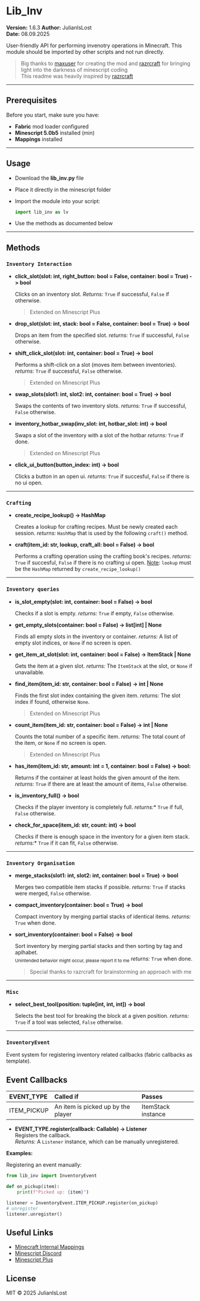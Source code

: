 # Lib_Inv

**Version:** 1.6.3
**Author:** JulianIsLost  
**Date:** 08.09.2025  

User-friendly API for performing invenotry operations in Minecraft. 
This module should be imported by other scripts and not run directly.  

> Big thanks to [maxuser](https://github.com/maxuser0) for creating the mod and [razrcraft](https://github.com/R4z0rX) for bringing light into the darkness of minescript coding  
> This readme was heavily inspired by [razrcraft](https://github.com/R4z0rX)
---

## Prerequisites

Before you start, make sure you have:

- **Fabric** mod loader configured
- **Minescript 5.0b5** installed (min)
- **Mappings** installed

---

## Usage

- Download the **lib_inv.py** file
- Place it directly in the minescript folder
- Import the module into your script:
  
  ```python
  import lib_inv as lv
  ```
- Use the methods as documented below

---

## Methods

### `Inventory Interaction`

- **click_slot(slot: int, right_button: bool = False, container: bool = True) -> bool**

  Clicks on an inventory slot.
  *Returns:* `True` if successful, `False` if otherwise. 
  > Extended on Minescript Plus

- **drop_slot(slot: int, stack: bool = False, container: bool = True) -> bool**

  Drops an item from the specified slot.
  *returns:* `True` if successful, `False` otherwise.

- **shift_click_slot(slot: int, container: bool = True) -> bool**

  Performs a shift-click on a slot (moves item between inventories).
  *returns:* `True` if successful, `False` otherwise.
  > Extended on Minescript Plus

- **swap_slots(slot1: int, slot2: int, container: bool = True) -> bool**

  Swaps the contents of two inventory slots.
  *returns:* `True` if successful, `False` otherwise.


- **inventory_hotbar_swap(inv_slot: int, hotbar_slot: int) -> bool**

  Swaps a slot of the inventory with a slot of the hotbar
  *returns:* `True` if done.
  > Extended on Minescript Plus

- **click_ui_button(button_index: int) -> bool**

  Clicks a button in an open ui.
  *returns:* `True` if succesful, `False` if there is no ui open.

---

### `Crafting`

- **create_recipe_lookup() -> HashMap**

  Creates a lookup for crafting recipes. Must be newly created each session.
  *returns:* `HashMap` that is used by the following `craft()` method.


- **craft(item_id: str, lookup, craft_all: bool = False) -> bool**

  Performs a crafting operation using the crafting book's recipes.
  *returns:* `True` if succesful, `False` if there is no crafting ui open.
  <u>Note</u>: `lookup` must be the `HashMap` returned by `create_recipe_lookup()`

---

### `Inventory queries`

- **is_slot_empty(slot: int, container: bool = False) -> bool**

  Checks if a slot is empty.
  *returns:* `True` if empty, `False` otherwise.


- **get_empty_slots(container: bool = False) -> list[int] | None**

  Finds all empty slots in the inventory or container.
  *returns:* A list of empty slot indices, or `None` if no screen is open.


- **get_item_at_slot(slot: int, container: bool = False) -> ItemStack | None**

  Gets the item at a given slot.
  *returns:* The `ItemStack` at the slot, or `None` if unavailable.


- **find_item(item_id: str, container: bool = False) -> int | None**

  Finds the first slot index containing the given item.
  *returns:* The slot index if found, otherwise `None`.
  > Extended on Minescript Plus


- **count_item(item_id: str, container: bool = False) -> int | None**

  Counts the total number of a specific item.
  *returns:* The total count of the item, or `None` if no screen is open.
  > Extended on Minescript Plus


- **has_item(item_id: str, amount: int = 1, container: bool = False) -> bool:**

  Returns if the container at least holds the given amount of the item.
  *returns:* `True` if there are at least the amount of items, `False` otherwise.


- **is_inventory_full() -> bool**

  Checks if the player inventory is completely full.
  *returns:** `True` if full, `False` otherwise.

- **check_for_space(item_id: str, count: int) -> bool**

  Checks if there is enough space in the inventory for a given item stack.
  *returns:** `True` if it can fit, `False` otherwise.

---

### `Inventory Organisation`

- **merge_stacks(slot1: int, slot2: int, container: bool = True) -> bool**

  Merges two compatible item stacks if possible.
  *returns:* `True` if stacks were merged, `False` otherwise.


- **compact_inventory(container: bool = True) -> bool**

  Compact inventory by merging partial stacks of identical items.
  *returns:* `True` when done.


- **sort_inventory(container: bool = False) -> bool**

  Sort inventory by merging partial stacks and then sorting by tag and aplhabet.  
  <sub> Unintended behavior might occur, please report it to me</sub>
  *returns:* `True` when done.
  > Special thanks to razrcraft for brainstorming an approach with me

---

### `Misc`

- **select_best_tool(position: tuple[int, int, int]) -> bool**

  Selects the best tool for breaking the block at a given position.
  *returns:* `True` if a tool was selected, `False` otherwise.

---

### `InventoryEvent`
Event system for registering inventory related callbacks (fabric callbacks as template).

## Event Callbacks

| EVENT_TYPE  | Called if  | Passes |
|:----------- |:----------- |:------- |
| ITEM_PICKUP | An item is picked up by the player | ItemStack instance

- **EVENT_TYPE.register(callback: Callable) -> Listener**  
  Registers the callback.   
  *Returns:* A `Listener` instance, which can be manually unregistered.

**Examples:**

Registering an event manually:
```python
from lib_inv import InventoryEvent

def on_pickup(item):
    print(f"Picked up: {item}")

listener = InventoryEvent.ITEM_PICKUP.register(on_pickup)
# unregister
listener.unregister()
```

## Useful Links

- [Minecraft Internal Mappings](https://mappings.dev) 
- [Minescript Discord](https://discord.gg/NjcyvrHTze)
- [Minescript Plus](https://github.com/R4z0rX/minescript-scripts/tree/main/Minescript-Plus)

## License

MIT © 2025 JulianIsLost
